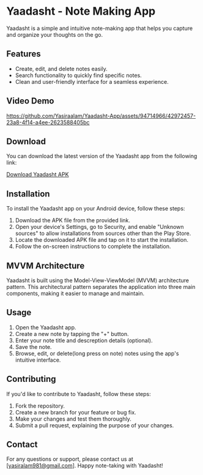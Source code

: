 # Yaadasht - Note Making App

Yaadasht is a simple and intuitive note-making app that helps you capture and organize your thoughts on the go.

## Features

- Create, edit, and delete notes easily.
- Search functionality to quickly find specific notes.
- Clean and user-friendly interface for a seamless experience.

## Video Demo
https://github.com/Yasiraalam/Yaadasht-App/assets/94714966/42972457-23a8-4f14-a4ee-2623588405bc

## Download

You can download the latest version of the Yaadasht app from the following link:

[Download Yaadasht APK](https://your-download-link.com)

## Installation

To install the Yaadasht app on your Android device, follow these steps:

1. Download the APK file from the provided link.
2. Open your device's Settings, go to Security, and enable "Unknown sources" to allow installations from sources other than the Play Store.
3. Locate the downloaded APK file and tap on it to start the installation.
4. Follow the on-screen instructions to complete the installation.

## MVVM Architecture

Yaadasht is built using the Model-View-ViewModel (MVVM) architecture pattern. This architectural pattern separates the application into three main components, making it easier to manage and maintain.

## Usage

1. Open the Yaadasht app.
2. Create a new note by tapping the "+" button.
3. Enter your note title and descreption details (optional).
4. Save the note.
5. Browse, edit, or delete(long press on note) notes using the app's intuitive interface.

## Contributing

If you'd like to contribute to Yaadasht, follow these steps:

1. Fork the repository.
2. Create a new branch for your feature or bug fix.
3. Make your changes and test them thoroughly.
4. Submit a pull request, explaining the purpose of your changes.

## Contact

For any questions or support, please contact us at [yasiralam981@gmail.com].
Happy note-taking with Yaadasht!




